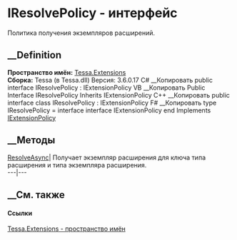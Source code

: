 # IResolvePolicy - интерфейс
Политика получения экземпляров расширений.
## __Definition
 **Пространство имён:** [Tessa.Extensions](N_Tessa_Extensions.htm)  
 **Сборка:** Tessa (в Tessa.dll) Версия: 3.6.0.17
C# __Копировать
     public interface IResolvePolicy : IExtensionPolicy
VB __Копировать
     Public Interface IResolvePolicy
    	Inherits IExtensionPolicy
C++ __Копировать
     public interface class IResolvePolicy : IExtensionPolicy
F# __Копировать
     type IResolvePolicy = 
        interface
            interface IExtensionPolicy
        end
Implements
    [IExtensionPolicy](T_Tessa_Extensions_IExtensionPolicy.htm)
##  __Методы
[ResolveAsync](M_Tessa_Extensions_IResolvePolicy_ResolveAsync.htm)| Получает
экземпляр расширения для ключа типа расширения и типа экземпляра расширения.  
---|---  
##  __См. также
#### Ссылки
[Tessa.Extensions - пространство имён](N_Tessa_Extensions.htm)
